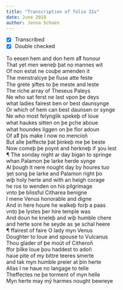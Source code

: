 ```yaml
---
title: "Transcription of folio 31v"
date: June 2018
author: Jenna Schoen
---
```

- [X] Transcribed
- [x] Double checked

To eesen hem and don hem aỻ honour  
That yet men weneþ þat no mannes wit  
Of non estat ne couþe amenden it  
The menstralcye þe ẜiuse atte feste  
The grete ȝiftes to þe meste and leste  
The riche array of Theseus Paleys  
Ne who sat ferst ne last vpon þe deys  
what ladies fairest ben or best daunsynge  
Or which of hem can best daunsen or synge  
Ne who most felynglik spekeþ of loue  
what haukes sitten on þe ꝑche aboue  
what houndes liggen on þe flor adoun   
Of aỻ þis make I now no mencion̄  
But alle þeffecte þat þinkeþ me þe beste  
Now comeþ þe poynt and herkneþ if ȝou lest  
¶ The sonday night ar day bigan to springe  
whan Palamon þe larke herde synge  
Al þough it nere nought day by houres tuo  
ȝet song þe larke and Palamon right þo  
wiþ holy herte and with an heigh corage  
he ros to wenden on his pilgrimage  
vnto þe blissful Citharea benigne  
I mene Venus honorable and digne  
And in here houre he walkeþ forþ a paas  
vnto þe lystes þer hire temple was  
And doun he kneleþ and wiþ humble chere  
and herte sore he seyde as ȝe schal heere  
¶ ffairest of faire O lady myn Venus  
Doughter to Ioue and spouse to Vulcanus  
Thou glader of þe moūt of Citheron̄  
ffor þilke loue þou haddest to adon̄  
haue pite of my bittre teeres smerte  
and tak myn humble preier at þin herte  
Allas I ne haue no langage to telle  
Theffectes ne þe torment of myn helle  
Myn herte may mȳ harmes nought bewreye   
